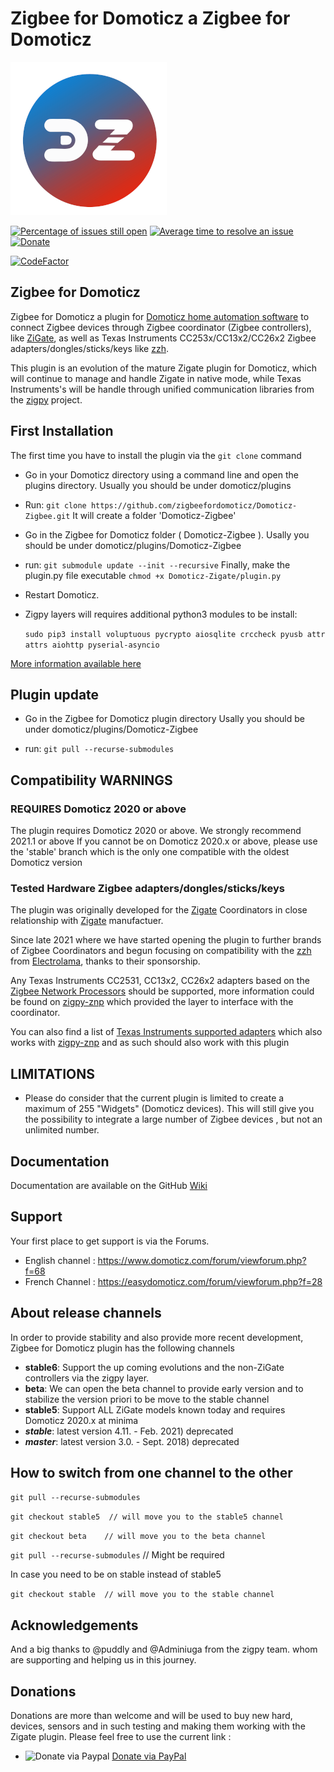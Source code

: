 # Zigbee for Domoticz a Zigbee for Domoticz

![Zigbee for Domoticz](https://github.com/zigbeefordomoticz/Domoticz-Zigbee/blob/zigpy/images/Z4D-200.png )

[![Percentage of issues still open](http://isitmaintained.com/badge/open/zigbeefordomoticz/Domoticz-Zigbee.svg)](http://isitmaintained.com/project/zigbeefordomoticz/Domoticz-Zigbee "Percentage of issues still open")
[![Average time to resolve an issue](http://isitmaintained.com/badge/resolution/zigbeefordomoticz/Domoticz-Zigbee.svg)](http://isitmaintained.com/project/zigbeefordomoticz/Domoticz-Zigbee "Average time to resolve an issue")
[![Donate](https://img.shields.io/badge/Donate-PayPal-green.svg)](https://paypal.me/pipiche "Donate via PayPal")

[![CodeFactor](https://www.codefactor.io/repository/github/zigbeefordomoticz/domoticz-zigbee/badge/beta)](https://www.codefactor.io/repository/github/zigbeefordomoticz/domoticz-zigbee/overview/beta)

## Zigbee for Domoticz

Zigbee for Domoticz a plugin for [Domoticz home automation software](https://www.domoticz.com/) to connect Zigbee devices through Zigbee coordinator (Zigbee controllers), like [ZiGate](https://zigate.fr), as well as Texas Instruments CC253x/CC13x2/CC26x2 Zigbee adapters/dongles/sticks/keys like [zzh](https://electrolama.com/projects/zig-a-zig-ah/).

This plugin is an evolution of the mature Zigate plugin for Domoticz, which will continue to manage and handle Zigate in native mode, while Texas Instruments's will be handle through unified communication libraries from the [zigpy](https://github.com/zigpy/zigpy) project.

## First Installation

The first time you have to install the plugin via the `git clone` command

* Go in your Domoticz directory using a command line and open the plugins directory.
  Usually you should be under domoticz/plugins

* Run: `git clone https://github.com/zigbeefordomoticz/Domoticz-Zigbee.git`
  It will create a folder 'Domoticz-Zigbee'

* Go in the Zigbee for Domoticz folder ( Domoticz-Zigbee ).
  Usally you should be under domoticz/plugins/Domoticz-Zigbee

* run: `git submodule update --init --recursive`
  Finally, make the plugin.py file executable `chmod +x Domoticz-Zigate/plugin.py`

* Restart Domoticz.

* Zigpy layers will requires additional python3 modules to be install:

  `sudo pip3 install voluptuous pycrypto aiosqlite crccheck pyusb attr attrs aiohttp pyserial-asyncio`


[More information available here](https://github.com/pipiche38/Domoticz-Zigate-Wiki/blob/master/en-eng/Plugin_Installation.md)

## Plugin update

* Go in the Zigbee for Domoticz plugin directory
  Usally you should be under domoticz/plugins/Domoticz-Zigbee
  
* run: `git pull --recurse-submodules`

## Compatibility WARNINGS

### REQUIRES Domoticz 2020 or above

The plugin requires Domoticz 2020 or above. We strongly recommend 2021.1 or above
If you cannot be on Domoticz 2020.x or above, please use the 'stable' branch which is the only one compatible with the oldest Domoticz version

### Tested Hardware Zigbee adapters/dongles/sticks/keys 

The plugin was originally developed for the [Zigate](https://zigate.fr) Coordinators in close relationship with [Zigate](https://zigate.fr) manufactuer.

Since late 2021 where we have started opening the plugin to further brands of Zigbee Coordinators and begun focusing on compatibility with the [zzh](https://electrolama.com/projects/zig-a-zig-ah/) from [Electrolama](https://electrolama.com), thanks to their sponsorship.

Any Texas Instruments CC2531, CC13x2, CC26x2 adapters based on the [Zigbee Network Processors](http://dev.ti.com/tirex/content/simplelink_zigbee_sdk_plugin_2_20_00_06/docs/zigbee_user_guide/html/zigbee/introduction.html ) should be supported, more information could be found on [zigpy-znp](https://github.com/zigpy/zigpy-znp) which provided the layer to interface with the coordinator.

You can also find a list of [Texas Instruments supported adapters](https://www.zigbee2mqtt.io/guide/adapters/#recommended) which also works with [zigpy-znp](https://github.com/zigpy/zigpy-znp) and as such should also work with this plugin

## LIMITATIONS

* Please do consider that the current plugin is limited to create a maximum of 255 "Widgets" (Domoticz devices).  This will still give you the possibility to integrate a large number of Zigbee devices , but not an unlimited number.

## Documentation

Documentation are available on the GitHub [Wiki](https://github.com/zigbeefordomoticz/Domoticz-Zigate-Wiki "Wiki")

## Support

Your first place to get support is via the Forums.

* English channel : <https://www.domoticz.com/forum/viewforum.php?f=68>
* French Channel : <https://easydomoticz.com/forum/viewforum.php?f=28>

## About release channels

In order to provide stability and also provide more recent development, Zigbee for Domoticz plugin has the following channels

* **stable6**: Support the up coming evolutions and the non-ZiGate controllers via the zigpy layer.
* **beta**: We can open the beta channel to provide early version and to stabilize the version priori to be move to the stable channel
* **stable5**: Support ALL ZiGate models known today and requires Domoticz 2020.x at minima
* ***stable***: latest version 4.11. - Feb. 2021) deprecated
* ***master***: latest version 3.0. - Sept. 2018) deprecated

## How to switch from one channel to the other

`git pull --recurse-submodules`

`git checkout stable5  // will move you to the stable5 channel`

`git checkout beta    // will move you to the beta channel`

`git pull --recurse-submodules` // Might be required

In case you need to be on stable instead of stable5

`git checkout stable  // will move you to the stable channel`

## Acknowledgements

And a big thanks to @puddly and @Adminiuga from the zigpy team. whom are supporting and helping us in this journey.

## Donations

Donations are more than welcome and will be used to buy new hard, devices, sensors and in such testing and making them working with the Zigate plugin. Please feel free to use the current link :

* <img src="https://www.pipiche.fr//pp.svg" width="24" height="24" alt="Donate via Paypal"/> <a href="https://paypal.me/pipiche">Donate via PayPal</a><br/>
